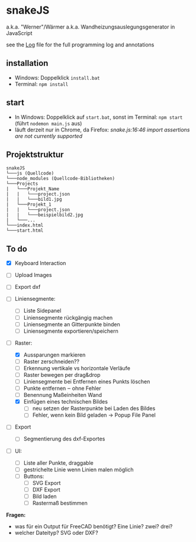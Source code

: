 # snakeJS

a.k.a. "Werner"/Wärmer a.k.a. Wandheizungsauslegungsgenerator in JavaScript

see the [Log](Log.md) file for the full programming log and annotations

## installation

- Windows: Doppelklick `install.bat`
- Terminal: `npm install`

## start

- In Windows: Doppelklick auf `start.bat`, sonst im Terminal: `npm start` (führt `nodemon main.js` aus)
- läuft derzeit nur in Chrome, da Firefox: *snake.js:16:46 import assertions are not currently supported*

## Projektstruktur

```
snakeJS
└───js (Quellcode)
└───node_modules (Quellcode-Bibliotheken)
└───Projects
|   └───Projekt_Name
|   |   └───project.json
|   |   └───bild1.jpg
|   └───Projekt_1
|   |   └───project.json
|   |   └───beispielbild2.jpg
|   └───...
└───index.html
└───start.html
```

## To do

- [x] Keyboard Interaction
- [ ] Upload Images
- [ ] Export dxf

- [ ] Liniensegmente:
    - [ ] Liste Sidepanel
    - [ ] Liniensegmente rückgängig machen
    - [ ] Liniensegmente an Gitterpunkte binden
    - [ ] Liniensegmente exportieren/speichern
- [ ] Raster:
    - [x] Aussparungen markieren
    - [ ] Raster zerschneiden??
    - [ ] Erkennung vertikale vs horizontale Verläufe
    - [ ] Raster bewegen per drag&drop
    - [ ] Liniensegmente bei Entfernen eines Punkts löschen
    - [ ] Punkte entfernen ‒ ohne Fehler
    - [ ] Benennung Maßeinheiten Wand
    - [x] Einfügen eines technischen Bildes
        - [ ] neu setzen der Rasterpunkte bei Laden des Bildes
        - [ ] Fehler, wenn kein Bild geladen → Popup File Panel
- [ ] Export
    - [ ] Segmentierung des dxf-Exportes
- [ ] UI:
    - [ ] Liste aller Punkte, draggable
    - [ ] gestrichelte Linie wenn Linien malen möglich
    - [ ] Buttons:
        - [ ] SVG Export
        - [ ] DXF Export
        - [ ] Bild laden
        - [ ] Rastermaß bestimmen

**Fragen:**

- was für ein Output für FreeCAD benötigt? Eine Linie? zwei? drei?
- welcher Dateityp? SVG oder DXF?
